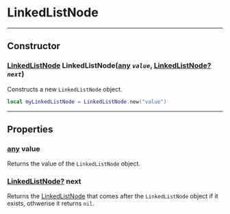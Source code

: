# LinkedListNode

---

## Constructor

### [LinkedListNode](queue.md) LinkedListNode([any]() *`value`*, [LinkedListNode]()<u>[?](https://developer.roblox.com/en-us/articles/Nil)</u>  *`next`*)
Constructs a new `LinkedListNode` object.

```lua
local myLinkedListNode = LinkedListNode.new("value")
```

---

## Properties

### [any]() value
Returns the value of the `LinkedListNode` object.

### [LinkedListNode]()<u>[?](https://developer.roblox.com/en-us/articles/Nil)</u> next
Returns the [LinkedListNode]() that comes after the `LinkedListNode` object if it exists, othwerise it returns `nil`.